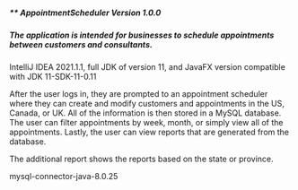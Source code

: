 ##### ** AppointmentScheduler Version 1.0.0

##### The application is intended for businesses to schedule appointments between customers and consultants.

IntelliJ IDEA 2021.1.1, full JDK of version 11, and JavaFX version compatible with JDK 11-SDK-11-0.11 

After the user logs in, they are prompted to an appointment scheduler where they can create and modify customers and appointments in the US, Canada, or UK. All of the information is then stored in a MySQL database. The user can filter appointments by week, month, or simply view all of the appointments. Lastly, the user can view reports that are generated from the database.

The additional report shows the reports based on the state or province. 

mysql-connector-java-8.0.25
